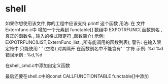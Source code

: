 # shell

如果你想使用该文件,你的工程中应该支持 printf 这个函数
用法:
在 文件Externfunc.c中
增加一个元素到 functable[] 数组中
  EXPOTRFUNC( 函数别名 , 真正的函数名 , 输入的格式限定符 ,函数简介)
示例:
EXPOTRFUNC(LIST,ExternFunc_list, ,所有能调用的函数列表);
警告: 在输入限定符中 只能使用 ' ' (空格) 对其隔开
在函数别名中不能含有' ' 字符
示例: %d %d 
错误示例 : %d,%d



在shell_cmd.c中添加自定义函数

最后还要在shell.c中的const CALLFUNCTIONTABLE functable[]中添加


